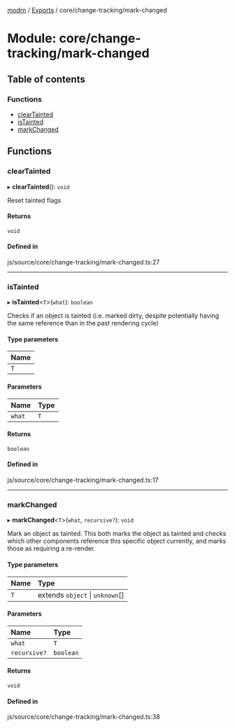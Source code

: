 [modrn](../README.md) / [Exports](../modules.md) / core/change-tracking/mark-changed

# Module: core/change-tracking/mark-changed

## Table of contents

### Functions

- [clearTainted](core_change_tracking_mark_changed.md#cleartainted)
- [isTainted](core_change_tracking_mark_changed.md#istainted)
- [markChanged](core_change_tracking_mark_changed.md#markchanged)

## Functions

### clearTainted

▸ **clearTainted**(): `void`

Reset tainted flags

#### Returns

`void`

#### Defined in

js/source/core/change-tracking/mark-changed.ts:27

___

### isTainted

▸ **isTainted**<`T`\>(`what`): `boolean`

Checks if an object is tainted (i.e. marked dirty, despite potentially having the same reference than in the
past rendering cycle)

#### Type parameters

| Name |
| :------ |
| `T` |

#### Parameters

| Name | Type |
| :------ | :------ |
| `what` | `T` |

#### Returns

`boolean`

#### Defined in

js/source/core/change-tracking/mark-changed.ts:17

___

### markChanged

▸ **markChanged**<`T`\>(`what`, `recursive?`): `void`

Mark an object as tainted. This both marks the object as tainted and checks which other
components reference this specific object currently, and marks those as requiring a re-render.

#### Type parameters

| Name | Type |
| :------ | :------ |
| `T` | extends `object` \| `unknown`[] |

#### Parameters

| Name | Type |
| :------ | :------ |
| `what` | `T` |
| `recursive?` | `boolean` |

#### Returns

`void`

#### Defined in

js/source/core/change-tracking/mark-changed.ts:38
